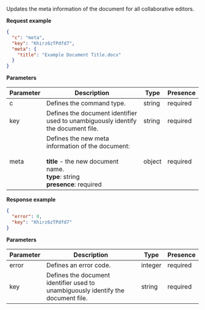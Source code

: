 Updates the meta information of the document for all collaborative editors.

**Request example**

``` json
{
  "c": "meta",
  "key": "Khirz6zTPdfd7",
  "meta": {
    "title": "Example Document Title.docx"
  }
}
```

**Parameters**

| Parameter | Description                                                                                                                                   | Type   | Presence |
| --------- | --------------------------------------------------------------------------------------------------------------------------------------------- | ------ | -------- |
| c         | Defines the command type.                                                                                                                     | string | required |
| key       | Defines the document identifier used to unambiguously identify the document file.                                                             | string | required |
| meta      | Defines the new meta information of the document:<br/><br/>**title** - the new document name.</br>**type**: string</br>**presence**: required | object | required |

**Response example**

``` json
{
  "error": 0,
  "key": "Khirz6zTPdfd7"
}
```

**Parameters**

| Parameter | Description                                                                       | Type    | Presence |
| --------- | --------------------------------------------------------------------------------- | ------- | -------- |
| error     | Defines an error code.                                                            | integer | required |
| key       | Defines the document identifier used to unambiguously identify the document file. | string  | required |
